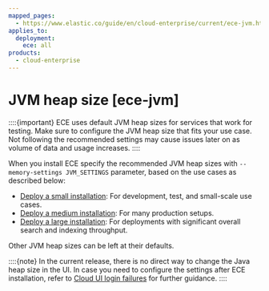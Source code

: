 ```yaml
---
mapped_pages:
  - https://www.elastic.co/guide/en/cloud-enterprise/current/ece-jvm.html
applies_to:
  deployment:
    ece: all
products:
  - cloud-enterprise
---
```


# JVM heap size [ece-jvm]

::::{important} 
ECE uses default JVM heap sizes for services that work for testing. Make sure to configure the JVM heap size that fits your use case. Not following the recommended settings may cause issues later on as volume of data and usage increases.
::::

When you install ECE specify the recommended JVM heap sizes with `--memory-settings JVM_SETTINGS` parameter, based on the use cases as described below:

* [Deploy a small installation](deploy-small-installation.md): For development, test, and small-scale use cases.
* [Deploy a medium installation](deploy-medium-installation.md): For many production setups.
* [Deploy a large installation](deploy-large-installation.md): For deployments with significant overall search and indexing throughput.

Other JVM heap sizes can be left at their defaults.

::::{note} 
In the current release, there is no direct way to change the Java heap size in the UI. In case you need to configure the settings after ECE installation, refer to [Cloud UI login failures](../../../troubleshoot/deployments/cloud-enterprise/common-issues.md#ece-issues-login-failure) for further guidance.
::::


